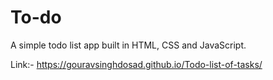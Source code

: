 # To-do
A simple todo list app built in HTML, CSS and JavaScript.
<br>

Link:- https://gouravsinghdosad.github.io/Todo-list-of-tasks/

